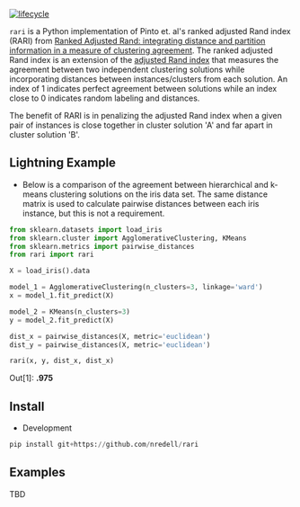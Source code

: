 
[![lifecycle](https://img.shields.io/badge/lifecycle-experimental-orange.svg)](https://www.tidyverse.org/lifecycle/#experimental)

`rari` is a Python implementation of Pinto et. al's ranked adjusted Rand index (RARI) from
[Ranked Adjusted Rand: integrating distance and partition information in a measure of clustering agreement](https://doi.org/10.1186/1471-2105-8-44).
The ranked adjusted Rand index is an extension of the [adjusted Rand index](https://en.wikipedia.org/wiki/Rand_index)
that measures the agreement between two independent clustering solutions while incorporating distances
between instances/clusters from each solution. An index of 1 indicates perfect agreement between solutions while an
index close to 0 indicates random labeling and distances.

The benefit of RARI is in penalizing the adjusted Rand index when a given pair of instances is close together in cluster
solution 'A' and far apart in cluster solution 'B'.

## Lightning Example
* Below is a comparison of the agreement between hierarchical and k-means clustering solutions on the iris data set. The
same distance matrix is used to calculate pairwise distances between each iris instance, but this is not a requirement.

``` python
from sklearn.datasets import load_iris
from sklearn.cluster import AgglomerativeClustering, KMeans
from sklearn.metrics import pairwise_distances
from rari import rari

X = load_iris().data

model_1 = AgglomerativeClustering(n_clusters=3, linkage='ward')
x = model_1.fit_predict(X)

model_2 = KMeans(n_clusters=3)
y = model_2.fit_predict(X)

dist_x = pairwise_distances(X, metric='euclidean')
dist_y = pairwise_distances(X, metric='euclidean')

rari(x, y, dist_x, dist_x)
```
Out[1]: **.975**

## Install

* Development

``` python
pip install git+https://github.com/nredell/rari
```

## Examples

TBD
